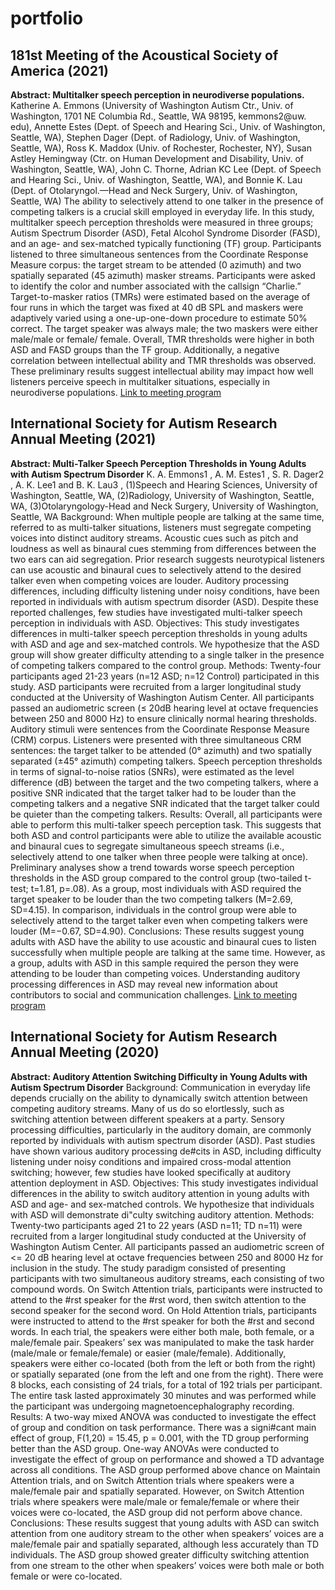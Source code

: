 # portfolio

## 181st Meeting of the Acoustical Society of America (2021)
**Abstract: Multitalker speech perception in neurodiverse populations.**
Katherine A. Emmons (University of Washington Autism Ctr., Univ. of
Washington, 1701 NE Columbia Rd., Seattle, WA 98195, kemmons2@uw.
edu), Annette Estes (Dept. of Speech and Hearing Sci., Univ. of Washington, Seattle, WA), Stephen Dager (Dept. of Radiology, Univ. of Washington, Seattle, WA), Ross K. Maddox (Univ. of Rochester, Rochester, NY),
Susan Astley Hemingway (Ctr. on Human Development and Disability,
Univ. of Washington, Seattle, WA), John C. Thorne, Adrian KC Lee (Dept.
of Speech and Hearing Sci., Univ. of Washington, Seattle, WA), and Bonnie
K. Lau (Dept. of Otolaryngol.—Head and Neck Surgery, Univ. of Washington, Seattle, WA)
The ability to selectively attend to one talker in the presence of competing talkers is a crucial skill employed in everyday life. In this study, multitalker speech perception thresholds were measured in three groups; Autism
Spectrum Disorder (ASD), Fetal Alcohol Syndrome Disorder (FASD), and
an age- and sex-matched typically functioning (TF) group. Participants listened to three simultaneous sentences from the Coordinate Response Measure corpus: the target stream to be attended (0 azimuth) and two spatially
separated (45 azimuth) masker streams. Participants were asked to identify the color and number associated with the callsign “Charlie.” Target-to-masker ratios (TMRs) were estimated based on the average of four runs in
which the target was fixed at 40 dB SPL and maskers were adaptively varied
using a one-up-one-down procedure to estimate 50% correct. The target
speaker was always male; the two maskers were either male/male or female/
female. Overall, TMR thresholds were higher in both ASD and FASD
groups than the TF group. Additionally, a negative correlation between
intellectual ability and TMR thresholds was observed. These preliminary
results suggest intellectual ability may impact how well listeners perceive
speech in multitalker situations, especially in neurodiverse populations.
[Link to meeting program](https://acousticalsociety.org/wp-content/uploads/2022/01/Seattle_Program.pdf)

## International Society for Autism Research Annual Meeting (2021)
**Abstract:  Multi-Talker Speech Perception Thresholds in Young Adults with Autism Spectrum Disorder**
K. A. Emmons1
, A. M. Estes1
, S. R. Dager2
, A. K. Lee1 and B. K. Lau3
, (1)Speech and Hearing Sciences, University of Washington,
Seattle, WA, (2)Radiology, University of Washington, Seattle, WA, (3)Otolaryngology-Head and Neck Surgery, University of
Washington, Seattle, WA
Background: When multiple people are talking at the same time, referred to as multi-talker situations, listeners must segregate
competing voices into distinct auditory streams. Acoustic cues such as pitch and loudness as well as binaural cues stemming from
differences between the two ears can aid segregation. Prior research suggests neurotypical listeners can use acoustic and binaural
cues to selectively attend to the desired talker even when competing voices are louder. Auditory processing differences, including
difficulty listening under noisy conditions, have been reported in individuals with autism spectrum disorder (ASD). Despite these
reported challenges, few studies have investigated multi-talker speech perception in individuals with ASD.
Objectives: This study investigates differences in multi-talker speech perception thresholds in young adults with ASD and age and sex-matched controls. We hypothesize that the ASD group will show greater difficulty attending to a single talker in the
presence of competing talkers compared to the control group.
Methods: Twenty-four participants aged 21-23 years (n=12 ASD; n=12 Control) participated in this study. ASD participants were
recruited from a larger longitudinal study conducted at the University of Washington Autism Center. All participants passed an
audiometric screen (≤ 20dB hearing level at octave frequencies between 250 and 8000 Hz) to ensure clinically normal hearing
thresholds. Auditory stimuli were sentences from the Coordinate Response Measure (CRM) corpus. Listeners were presented
with three simultaneous CRM sentences: the target talker to be attended (0° azimuth) and two spatially separated (±45° azimuth)
competing talkers. Speech perception thresholds in terms of signal-to-noise ratios (SNRs), were estimated as the level difference
(dB) between the target and the two competing talkers, where a positive SNR indicated that the target talker had to be louder than
the competing talkers and a negative SNR indicated that the target talker could be quieter than the competing talkers.
Results: Overall, all participants were able to perform this multi-talker speech perception task. This suggests that both ASD and
control participants were able to utilize the available acoustic and binaural cues to segregate simultaneous speech streams (i.e.,
selectively attend to one talker when three people were talking at once). Preliminary analyses show a trend towards worse speech
perception thresholds in the ASD group compared to the control group (two-tailed t-test; t=1.81, p=.08). As a group, most
individuals with ASD required the target speaker to be louder than the two competing talkers (M=2.69, SD=4.15). In comparison,
individuals in the control group were able to selectively attend to the target talker even when competing talkers were louder
(M=−0.67, SD=4.90).
Conclusions: These results suggest young adults with ASD have the ability to use acoustic and binaural cues to listen
successfully when multiple people are talking at the same time. However, as a group, adults with ASD in this sample required the
person they were attending to be louder than competing voices. Understanding auditory processing differences in ASD may
reveal new information about contributors to social and communication challenges. 
[Link to meeting program](https://cdn.ymaws.com/www.autism-insar.org/resource/resmgr/docs/annualmeeting/Abstract_Book_INSAR2021Virtu.pdf)

## International Society for Autism Research Annual Meeting (2020)
**Abstract: Auditory Attention Switching Difficulty in Young Adults with Autism Spectrum Disorder**
Background: Communication in everyday life depends crucially on the ability to dynamically switch attention between competing auditory streams. Many of us do so e!ortlessly, such as switching attention between different speakers at a party. Sensory processing difficulties, particularly in the auditory domain, are commonly reported by individuals with autism spectrum disorder (ASD). Past studies have shown various auditory processing de#cits in ASD, including difficulty listening under noisy conditions and impaired cross-modal attention switching; however, few studies have looked specifically at auditory attention deployment in ASD.
Objectives: This study investigates individual differences in the ability to switch auditory attention in young adults with ASD and age- and sex-matched controls. We hypothesize that individuals with ASD will demonstrate di"culty switching auditory attention.
Methods: Twenty-two participants aged 21 to 22 years (ASD n=11; TD n=11) were recruited from a larger longitudinal study conducted at the University of Washington Autism Center. All participants passed an audiometric screen of <= 20 dB hearing level at octave frequencies between 250 and 8000 Hz for inclusion in the study. The study paradigm consisted of presenting participants with two simultaneous auditory streams, each consisting of two compound words. On Switch Attention trials, participants were instructed to attend to the #rst speaker for the #rst word, then switch attention to the second speaker for the second word. On Hold Attention trials, participants were instructed to attend to the #rst speaker for both the #rst and second words. In each trial, the speakers were either both male, both female, or a male/female pair. Speakers’ sex was manipulated to make the task harder (male/male or female/female) or easier
(male/female). Additionally, speakers were either co-located (both from the left or both from the right) or spatially separated (one from the left and one from the right). There were 8 blocks, each consisting of 24 trials, for a total of 192 trials per participant. The entire task lasted approximately 30 minutes and was performed while the participant was undergoing magnetoencephalography recording.
Results: A two-way mixed ANOVA was conducted to investigate the effect of group and condition on task performance. There was a signi#cant main effect of group, F(1,20) = 15.45, p = 0.001, with the TD group performing better than the ASD group. One-way ANOVAs were conducted to investigate the effect of group on performance and showed a TD advantage across all conditions. The ASD group performed above chance on Maintain Attention trials, and on Switch Attention trials where speakers were a male/female pair and spatially separated. However, on Switch Attention trials where speakers were male/male or female/female or where their voices were co-located, the ASD group did not perform above chance.
Conclusions: These results suggest that young adults with ASD can switch attention from one auditory stream to the other when speakers’ voices are a male/female pair and spatially separated, although less accurately than TD individuals. The ASD group showed greater difficulty switching attention from one stream to the other when speakers’ voices were both male or both female or were co-located.

